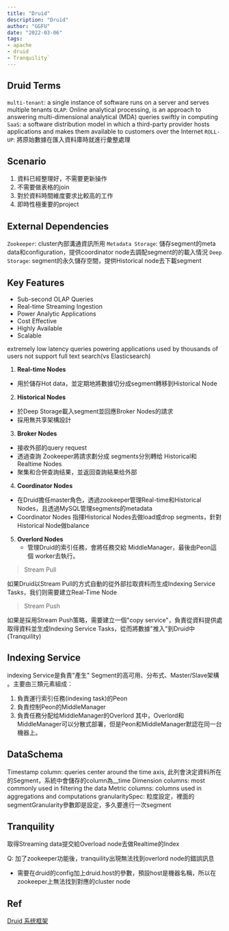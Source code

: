 ```yaml
---
title: "Druid"
description: "Druid"
author: "GGFU"
date: "2022-03-06"
tags: 
- apache
- druid
- Tranquility`
---
```


## Druid Terms
`multi-tenant`: a single instance of software runs on a server and serves multiple tenants
`OLAP`: Online analytical processing, is an approach to answering multi-dimensional analytical (MDA) queries swiftly in computing
`SaaS`: a software distribution model in which a third-party provider hosts applications and makes them available to customers over the Internet
`ROLL-UP`: 將原始數據在匯入資料庫時就進行彙整處理
## Scenario
1. 資料已經整理好，不需要更新操作
2. 不需要做表格的join
3. 對於資料時間維度要求比較高的工作
4. 即時性極重要的project

## External Dependencies
`Zookeeper`: cluster內部溝通資訊所用
`Metadata Storage`: 儲存segment的meta data和configuration，提供coordinator node去調配segment的的載入情況
`Deep Storage`: segment的永久儲存空間，提供Historical node去下載segment

## Key Features
* Sub-second OLAP Queries
* Real-time Streaming Ingestion
* Power Analytic Applications
* Cost Effective
* Highly Available
* Scalable

extremely low latency queries
powering applications used by thousands of users
not support full text search(vs Elasticsearch)

1. **Real-time Nodes**
- 用於儲存Hot data，並定期地將數據切分成segment轉移到Historical Node
2. **Historical Nodes**
- 於Deep Storage載入segment並回應Broker Nodes的請求
- 採用無共享架構設計
3. **Broker Nodes**
- 接收外部的query request
- 透過查詢 Zookeeper將請求劃分成 segments分別轉给 Historical和 Realtime Nodes
- 聚集和合併查詢结果，並返回查詢結果给外部
4. **Coordinator Nodes**
- 在Druid擔任master角色，透過zookeeper管理Real-time和Historical Nodes，且透過MySQL管理segments的metadata
- Coordinator Nodes 指揮Historical Nodes去做load或drop segments，針對Historical Node做balance
5. **Overlord Nodes**
   - 管理Druid的索引任務，會將任務交給 MiddleManager，最後由Peon這個 worker去執行。
   
> Stream Pull 

如果Druid以Stream Pull的方式自動的從外部拉取資料而生成Indexing Service Tasks，我们则需要建立Real-Time Node
> Stream Push  

如果是採用Stream Push策略，需要建立一個"copy service"，負責從資料提供處取得資料並生成Indexing Service Tasks，從而將數據"推入"到Druid中(Tranquility)
## Indexing Service
indexing Service是負責"產生" Segment的高可用、分布式、Master/Slave架構 。主要由三類元素組成：
1. 負責運行索引任務(indexing task)的Peon
2. 負責控制Peon的MiddleManager
3. 負責任務分配给MiddleManager的Overlord
其中，Overlord和MiddleManager可以分散式部署，但是Peon和MiddleManager默認在同一台機器上。
## DataSchema
Timestamp column: queries center around the time axis, 此列會決定資料所在的Segment，系統中會儲存的column為__time
Dimension columns:  most commonly used in filtering the data
Metric columns: columns used in aggregations and computations
granularitySpec: 粒度設定，裡面的segmentGranularity參數即是設定，多久要進行一次segment

## Tranquility
取得Streaming data提交給Overload node去做Realtime的Index

Q: 加了zookeeper功能後，tranquility出現無法找到overlord node的錯誤訊息
- 需要在druid的config加上druid.host的參數，預設host是機器名稱，所以在zookeeper上無法找到對應的cluster node


## Ref
[Druid 系统框架](http://blog.csdn.net/gg782112163/article/details/59535679)

